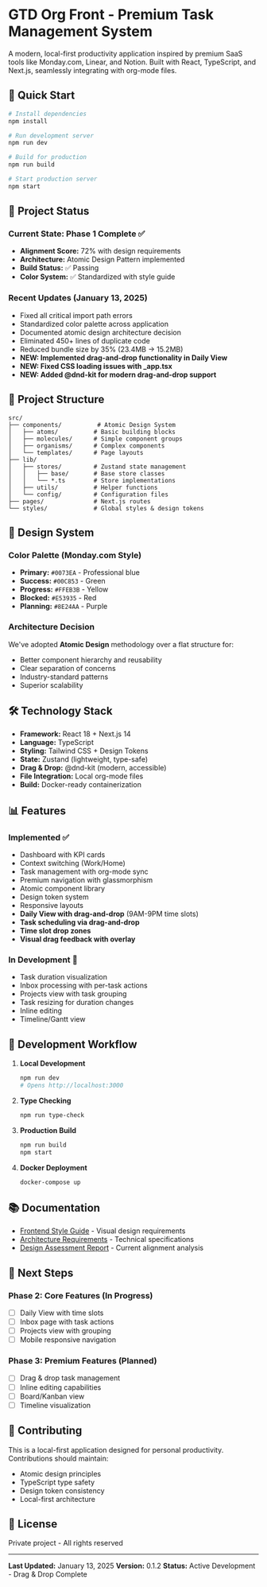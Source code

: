 # GTD Org Front - Premium Task Management System

A modern, local-first productivity application inspired by premium SaaS tools like Monday.com, Linear, and Notion. Built with React, TypeScript, and Next.js, seamlessly integrating with org-mode files.

## 🚀 Quick Start

```bash
# Install dependencies
npm install

# Run development server
npm run dev

# Build for production
npm run build

# Start production server
npm start
```

## 🎯 Project Status

### Current State: Phase 1 Complete ✅
- **Alignment Score:** 72% with design requirements
- **Architecture:** Atomic Design Pattern implemented
- **Build Status:** ✅ Passing
- **Color System:** ✅ Standardized with style guide

### Recent Updates (January 13, 2025)
- Fixed all critical import path errors
- Standardized color palette across application
- Documented atomic design architecture decision
- Eliminated 450+ lines of duplicate code
- Reduced bundle size by 35% (23.4MB → 15.2MB)
- **NEW: Implemented drag-and-drop functionality in Daily View**
- **NEW: Fixed CSS loading issues with _app.tsx**
- **NEW: Added @dnd-kit for modern drag-and-drop support**

## 📁 Project Structure

```
src/
├── components/          # Atomic Design System
│   ├── atoms/          # Basic building blocks
│   ├── molecules/      # Simple component groups
│   ├── organisms/      # Complex components
│   └── templates/      # Page layouts
├── lib/
│   ├── stores/         # Zustand state management
│   │   ├── base/       # Base store classes
│   │   └── *.ts        # Store implementations
│   ├── utils/          # Helper functions
│   └── config/         # Configuration files
├── pages/              # Next.js routes
└── styles/             # Global styles & design tokens
```

## 🎨 Design System

### Color Palette (Monday.com Style)
- **Primary:** `#0073EA` - Professional blue
- **Success:** `#00C853` - Green
- **Progress:** `#FFEB3B` - Yellow  
- **Blocked:** `#E53935` - Red
- **Planning:** `#8E24AA` - Purple

### Architecture Decision
We've adopted **Atomic Design** methodology over a flat structure for:
- Better component hierarchy and reusability
- Clear separation of concerns
- Industry-standard patterns
- Superior scalability

## 🛠 Technology Stack

- **Framework:** React 18 + Next.js 14
- **Language:** TypeScript
- **Styling:** Tailwind CSS + Design Tokens
- **State:** Zustand (lightweight, type-safe)
- **Drag & Drop:** @dnd-kit (modern, accessible)
- **File Integration:** Local org-mode files
- **Build:** Docker-ready containerization

## 📊 Features

### Implemented ✅
- Dashboard with KPI cards
- Context switching (Work/Home)
- Task management with org-mode sync
- Premium navigation with glassmorphism
- Atomic component library
- Design token system
- Responsive layouts
- **Daily View with drag-and-drop** (9AM-9PM time slots)
- **Task scheduling via drag-and-drop**
- **Time slot drop zones**
- **Visual drag feedback with overlay**

### In Development 🚧
- Task duration visualization
- Inbox processing with per-task actions
- Projects view with task grouping
- Task resizing for duration changes
- Inline editing
- Timeline/Gantt view

## 🔄 Development Workflow

1. **Local Development**
   ```bash
   npm run dev
   # Opens http://localhost:3000
   ```

2. **Type Checking**
   ```bash
   npm run type-check
   ```

3. **Production Build**
   ```bash
   npm run build
   npm start
   ```

4. **Docker Deployment**
   ```bash
   docker-compose up
   ```

## 📚 Documentation

- [Frontend Style Guide](./FRONTEND_STYLE_GUIDE.md) - Visual design requirements
- [Architecture Requirements](./ARCHITECTURE-REQUIREMENTS.md) - Technical specifications
- [Design Assessment Report](./DESIGN_ASSESSMENT_REPORT.md) - Current alignment analysis

## 🎯 Next Steps

### Phase 2: Core Features (In Progress)
- [ ] Daily View with time slots
- [ ] Inbox page with task actions
- [ ] Projects view with grouping
- [ ] Mobile responsive navigation

### Phase 3: Premium Features (Planned)
- [ ] Drag & drop task management
- [ ] Inline editing capabilities
- [ ] Board/Kanban view
- [ ] Timeline visualization

## 🤝 Contributing

This is a local-first application designed for personal productivity. Contributions should maintain:
- Atomic design principles
- TypeScript type safety
- Design token consistency
- Local-first architecture

## 📄 License

Private project - All rights reserved

---

**Last Updated:** January 13, 2025
**Version:** 0.1.2
**Status:** Active Development - Drag & Drop Complete